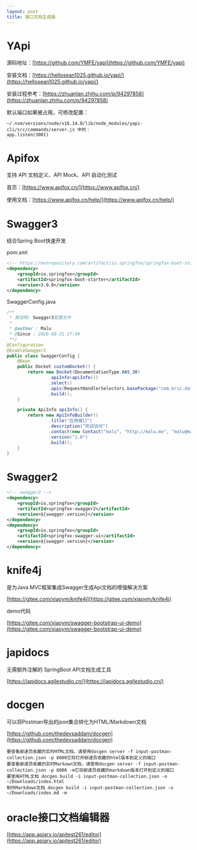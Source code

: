 ```yaml
---
layout: post
title: 接口文档生成器
---
```


# YApi

源码地址：[https://github.com/YMFE/yapi](https://github.com/YMFE/yapi)

安装文档：[https://hellosean1025.github.io/yapi/](https://hellosean1025.github.io/yapi/)

安装过程参考：[https://zhuanlan.zhihu.com/p/94297858](https://zhuanlan.zhihu.com/p/94297858)

默认端口如果被占用，可修改配置：

```
~/.nvm/versions/node/v16.14.0/lib/node_modules/yapi-cli/src/commands/server.js 中的：
app.listen(3001)
```

# Apifox

支持 API 文档定义、API Mock、API 自动化测试

首页：[https://www.apifox.cn/](https://www.apifox.cn/)

使用文档：[https://www.apifox.cn/help/](https://www.apifox.cn/help/)

# Swagger3

结合Spring Boot快速开发

pom.xml

```xml
<!-- https://mvnrepository.com/artifact/io.springfox/springfox-boot-starter -->
<dependency>
    <groupId>io.springfox</groupId>
    <artifactId>springfox-boot-starter</artifactId>
    <version>3.0.0</version>
</dependency>
```

SwaggerConfig.java

```java
/**
 * 类说明: Swagger3配置文件
 *
 * @author : Malu
 * @Since : 2020-08-31 17:49
 **/
@Configuration
@EnableSwagger2
public class SwaggerConfig {
    @Bean
    public Docket customDocket() {
        return new Docket(DocumentationType.OAS_30)
                .apiInfo(apiInfo())
                .select()
                .apis(RequestHandlerSelectors.basePackage("com.bric.datacloud.dataway.controller")) //Selection by RequestHandler
                .build();
    }

    private ApiInfo apiInfo() {
        return new ApiInfoBuilder()
                .title("应用接口")
                .description("欢迎访问")
                .contact(new Contact("malu", "http://malu.me", "malu@malu.me"))
                .version("1.0")
                .build();
    }
}
```

# Swagger2

```xml
<!-- swagger2 -->
<dependency>
    <groupId>io.springfox</groupId>
    <artifactId>springfox-swagger2</artifactId>
    <version>${swagger.version}</version>
</dependency>
<dependency>
    <groupId>io.springfox</groupId>
    <artifactId>springfox-swagger-ui</artifactId>
    <version>${swagger.version}</version>
</dependency>
```

# knife4j

是为Java MVC框架集成Swagger生成Api文档的增强解决方案

[https://gitee.com/xiaoym/knife4j](https://gitee.com/xiaoym/knife4j)

demo代码

[https://gitee.com/xiaoym/swagger-bootstrap-ui-demo](https://gitee.com/xiaoym/swagger-bootstrap-ui-demo)

# japidocs

无需额外注解的 SpringBoot API文档生成工具

[https://japidocs.agilestudio.cn/](https://japidocs.agilestudio.cn/)

# docgen

可以将Postman导出的json集合转化为HTML/Markdown文档

[https://github.com/thedevsaddam/docgen](https://github.com/thedevsaddam/docgen)

	要查看邮递员收藏的实时HTML文档，请使用docgen server -f input-postman-collection.json -p 8000它将打开邮递员收藏的html版本到定义的端口
	要查看邮递员收藏的实时Markown文档，请使用docgen server -f input-postman-collection.json -p 8000 -m它将邮递员收藏的markdown版本打开到定义的端口
	要使用HTML文档 docgen build -i input-postman-collection.json -o ~/Downloads/index.html
	制作Markdown文档 docgen build -i input-postman-collection.json -o ~/Downloads/index.md -m

# oracle接口文档编辑器

[https://app.apiary.io/apitest261/editor](https://app.apiary.io/apitest261/editor)